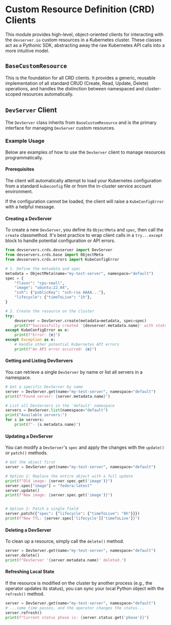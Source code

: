 # Custom Resource Definition (CRD) Clients

This module provides high-level, object-oriented clients for interacting with the `devserver.io` custom resources in a Kubernetes cluster. These classes act as a Pythonic SDK, abstracting away the raw Kubernetes API calls into a more intuitive model.

## `BaseCustomResource`

This is the foundation for all CRD clients. It provides a generic, reusable implementation of all standard CRUD (Create, Read, Update, Delete) operations, and handles the distinction between namespaced and cluster-scoped resources automatically.

## `DevServer` Client

The `DevServer` class inherits from `BaseCustomResource` and is the primary interface for managing `DevServer` custom resources.

### Example Usage

Below are examples of how to use the `DevServer` client to manage resources programmatically.

#### Prerequisites

The client will automatically attempt to load your Kubernetes configuration from a standard `kubeconfig` file or from the in-cluster service account environment.

If the configuration cannot be loaded, the client will raise a `KubeConfigError` with a helpful message.

#### Creating a DevServer

To create a new `DevServer`, you define its `ObjectMeta` and `spec`, then call the `create` classmethod. It's best practice to wrap client calls in a `try...except` block to handle potential configuration or API errors.

```python
from devservers.crds.devserver import DevServer
from devservers.crds.base import ObjectMeta
from devservers.crds.errors import KubeConfigError

# 1. Define the metadata and spec
metadata = ObjectMeta(name="my-test-server", namespace="default")
spec = {
    "flavor": "cpu-small",
    "image": "ubuntu:22.04",
    "ssh": {"publicKey": "ssh-rsa AAAA..."},
    "lifecycle": {"timeToLive": "1h"},
}

# 2. Create the resource on the cluster
try:
    devserver = DevServer.create(metadata=metadata, spec=spec)
    print(f"Successfully created '{devserver.metadata.name}' with status: {devserver.status}")
except KubeConfigError as e:
    print(f"Error: {e}")
except Exception as e:
    # Handle other potential Kubernetes API errors
    print(f"An API error occurred: {e}")

```

#### Getting and Listing DevServers

You can retrieve a single `DevServer` by name or list all servers in a namespace.

```python
# Get a specific DevServer by name
server = DevServer.get(name="my-test-server", namespace="default")
print(f"Found server: {server.metadata.name}")

# List all DevServers in the 'default' namespace
servers = DevServer.list(namespace="default")
print("Available servers:")
for s in servers:
    print(f"- {s.metadata.name}")
```

#### Updating a DevServer

You can modify a `DevServer`'s `spec` and apply the changes with the `update()` or `patch()` methods.

```python
# Get the object first
server = DevServer.get(name="my-test-server", namespace="default")

# Option 1: Replace the entire object with a full update
print(f"Old image: {server.spec.get('image')}")
server.spec["image"] = "fedora:latest"
server.update()
print(f"New image: {server.spec.get('image')}")


# Option 2: Patch a single field
server.patch({"spec": {"lifecycle": {"timeToLive": "8h"}}})
print(f"New TTL: {server.spec['lifecycle']['timeToLive']}")

```

#### Deleting a DevServer

To clean up a resource, simply call the `delete()` method.

```python
server = DevServer.get(name="my-test-server", namespace="default")
server.delete()
print(f"DevServer '{server.metadata.name}' deleted.")
```

#### Refreshing Local State

If the resource is modified on the cluster by another process (e.g., the operator updates its status), you can sync your local Python object with the `refresh()` method.

```python
server = DevServer.get(name="my-test-server", namespace="default")
# ...some time passes, and the operator changes the status...
server.refresh()
print(f"Current status phase is: {server.status.get('phase')}")
```
